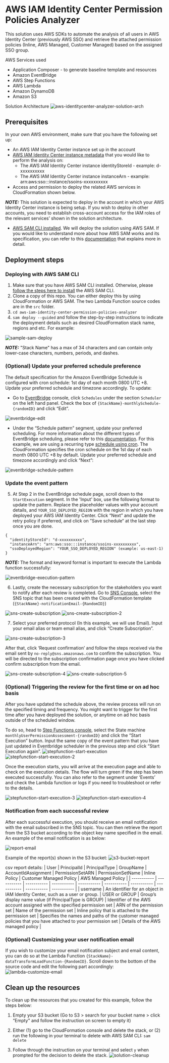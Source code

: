 # AWS IAM Identity Center Permission Policies Analyzer

This solution uses AWS SDKs to automate the analysis of all users in AWS Identity Center (previously AWS SSO) and retrieve the attached permission policies (Inline, AWS Managed, Customer Managed) based on the assigned SSO group.

AWS Services used
- Application Composer - to generate baseline template and resources
- Amazon EventBridge
- AWS Step Functions
- AWS Lambda
- Amazon DynamoDB
- Amazon S3

Solution Architecture
![aws-identitycenter-analyzer-solution-arch](/static/images/aws-identitycenter-iam-analyzer.jpg)

## Prerequisites
In your own AWS environment, make sure that you have the following set up:

* An AWS IAM Identity Center instance set up in the account
* [AWS IAM Identity Center instance metadata](https://docs.aws.amazon.com/singlesignon/latest/APIReference/API_InstanceMetadata.html) that you would like to perform the analysis on:
    * The AWS IAM Identity Center instance identityStoreId - example: d-xxxxxxxxxx
    * The AWS IAM Identity Center instance instanceArn -  example: arn:aws:sso:::instance/ssoins-xxxxxxxxxx
* Access and permission to deploy the related AWS services in CloudFormation shown below.

**_NOTE:_** This solution is expected to deploy in the account in which your AWS Identity Center instance is being setup. If you wish to deploy in other accounts, you need to establish cross-account access for the IAM roles of the relevant services’ shown in the solution architecture.

* [AWS SAM CLI installed](https://docs.aws.amazon.com/serverless-application-model/latest/developerguide/install-sam-cli.html). We will deploy the solution using AWS SAM. If you would like to understand more about how AWS SAM works and its specification, you can refer to this [documentation](https://docs.aws.amazon.com/serverless-application-model/latest/developerguide/sam-specification.html) that explains more in detail.

## Deployment steps
### Deploying with AWS SAM CLI
1. Make sure that you have AWS SAM CLI installed. Otherwise, please [follow the steps here to install](https://docs.aws.amazon.com/serverless-application-model/latest/developerguide/install-sam-cli.html) the AWS SAM CLI.
2. Clone a copy of this repo. You can either deploy this by using CloudFormation or AWS SAM. The two Lambda Function source codes are in the `src` folder.
3. `cd aws-iam-identity-center-permission-policies-analyzer`
4. `sam deploy --guided` and follow the step-by-step instructions to indicate the deployment details such as desired CloudFormation stack name, regions and etc. For example:

![sample-sam-deploy](/static/images/sample-sam-deploy.jpg)

**_NOTE:_** "Stack Name" has a max of 34 characters and can contain only lower-case characters, numbers, periods, and dashes. 

### (Optional) Update your preferred schedule preference
The default specification for the Amazon EventBridge Schedule is configured with cron schedule: 1st day of each month 0800 UTC +8. Update your preferred schedule and timezone accordingly. To update:
- Go to [EventBridge](https://console.aws.amazon.com/events/home) console, click `Schedules` under the section `Scheduler` on the left hand panel. Check the box of `{StackName}-monthlySchedule-{randomID}` and click “Edit”.

![eventbridge-edit](/static/images/eventbridge-edit.jpg)

- Under the “Schedule pattern” segment, update your preferred scheduling. For more information about the different types of EventBridge scheduling, please refer to this [documentation](https://docs.aws.amazon.com/scheduler/latest/UserGuide/schedule-types.html). For this example, we are using a recurring type [schedule using cron](https://docs.aws.amazon.com/scheduler/latest/UserGuide/schedule-types.html#cron-based). The CloudFormation specifies the cron schedule on the 1st day of each month 0800 UTC +8 by default. Update your preferred schedule and timezone accordingly and click “Next”:

![eventbridge-schedule-pattern](static/images/eventbridge-schedule-pattern.jpg)

### Update the event pattern
5. At Step 2 in the EventBridge schedule page, scroll down to the `StartExecution` segment. In the 'Input' box, use the following format to update the pattern. Replace the placeholder values with your account details, and `YOUR_SSO_DEPLOYED_REGION` with the region in which you have deployed your AWS IAM Identity Center. Click “Next” and update the retry policy if preferred, and click on ”Save schedule“ at the last step once you are done.

```
{
  "identityStoreId": "d-xxxxxxxxxx",
  "instanceArn": "arn:aws:sso:::instance/ssoins-xxxxxxxxxx",
  "ssoDeployedRegion": "YOUR_SSO_DEPLOYED_REGION" (example: us-east-1)
}
```
**_NOTE:_** The format and keyword format is important to execute the Lambda function successfully:

![eventbridge-execution-pattern](static/images/eventbridge-execution-pattern.jpg)

6. Lastly, create the necessary subscription for the stakeholders you want to notify after each review is completed. Go to [SNS Console](https://console.aws.amazon.com/sns/v3/home#/topics), select the SNS topic that has been created with the CloudFormation template (`{StackName}-notificationEmail-{RandomID}`)

![sns-create-subscription](static/images/sns-create-subscription.jpg)
![sns-create-subscription-2](static/images/sns-create-subscription-2.jpg)

7. Select your preferred protocol (In this example, we will use Email). Input your email alias or team email alias, and click “Create Subscription”.

![sns-create-subscription-3](static/images/sns-create-subscription-3.jpg)

After that, click ‘Request confirmation’ and follow the steps received via the email sent by `no-reply@sns.amazonaws.com` to confirm the subscription. You will be directed to the subscription confirmation page once you have clicked confirm subscription from the email.

![sns-create-subscription-4](static/images/sns-create-subscription-4.jpg)
![sns-create-subscription-5](static/images/sns-create-subscription-5.jpg)

### (Optional) Triggering the review for the first time or on ad hoc basis
After you have updated the schedule above, the review process will run on the specified timing and frequency. You might want to trigger for the first time after you have deployed the solution, or anytime on ad hoc basis outside of the scheduled window. 

To do so, head to [Step Functions console](https://console.aws.amazon.com/states/home?#/statemachines), select the State machine `monthlyUserPermissionAssessment-{randomID}` and click the “Start Execution” button. Input the same copy of the event pattern that you have just updated in Eventbridge scheduler in the previous step and click “Start Execution again”.
![stepfunction-start-execution](static/images/stepfunction-start-execution.jpg)
![stepfunction-start-execution-2](static/images/stepfunction-start-execution-2.jpg)

Once the execution starts, you will arrive at the execution page and able to check on the execution details. The flow will turn green if the step has been executed successfully. You can also refer to the segment under ‘Events’ and check the Lambda function or logs if you need to troubleshoot or refer to the details.

![stepfunction-start-execution-3](static/images/stepfunction-start-execution-3.jpg)
![stepfunction-start-execution-4](static/images/stepfunction-start-execution-4.jpg)


### Notification from each successful review
After each successful execution, you should receive an email notification with the email subscribed in the SNS topic. You can then retrieve the report from the S3 bucket according to the object key name specified in the email. An example of the email notification is as below:

![report-email](static/images/report-email.jpg)

Example of the report(s) shown in the S3 bucket:
![s3-bucket-report](static/images/s3-bucket-report.jpg)

csv report details:
| User | PrincipalId | PrincipalType | GroupName | AccountIdAssignment | PermissionSetARN | PermissionSetName | Inline Policy | Customer Managed Policy | AWS Managed Policy |
| ----------- | ----------- | ----------- | ----------- | ----------- | ----------- | ----------- | ----------- | ----------- | ----------- |
| username      | An identifier for an object in IAM Identity Center, such as a user or group.       | USER or GROUP       | Group’s display name value (if PrincipalType is GROUP) | Identifier of the AWS account assigned with the specified permission set      | ARN of the permission set       | Name of the permission set        | Inline policy that is attached to the permission set        | Specifies the names and paths of the customer managed policies that you have attached to your permission set    | Details of the AWS managed policy       |

### (Optional) Customizing your user notification email
If you wish to customize your email notification subject and email content, you can do so at the Lambda Function `{StackName}-dataTransformLoadFunction-{RandomID}`. Scroll down to the bottom of the source code and edit the following part accordingly:
![lambda-customize-email](static/images/lambda-customize-email.jpg)

## Clean up the resources
To clean up the resources that you created for this example, follow the steps below:

1. Empty your S3 bucket (Go to S3 > search for your bucket name > click “Empty" and follow the instruction on screen to empty it)
2. Either (1) go to the CloudFormation console and delete the stack, or (2) run the following in your terminal to delete with AWS SAM CLI:
`sam delete`

3. Follow through the instruction on your terminal and select `y` when prompted for the decision to delete the stack.
![solution-cleanup](static/images/solution-cleanup.jpg)